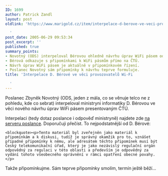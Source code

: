 ```yaml
---
ID: 1699
author: Patrick Zandl
layout: post
oldlink: 'https://www.marigold.cz/item/interpelace-d-berove-ve-veci-provozovatelu-wi-fi

  '
post_date: 2005-06-29 09:53:34
post_excerpt: ''
published: true
summary_points:
- Novotný (ODS) interpeloval Bérovou ohledně návrhu úprav WiFi pásem od ČTÚ.
- Bérová odkazuje s připomínkami k WiFi pásmům přímo na ČTÚ.
- Návrh úprav WiFi pásem je aktuálně v připomínkovém řízení.
- Poslanec Novotný sám připomínky k návrhu teprve formuluje.
title: 'Interpelace D. Bérové ve věci provozovatelů Wi-Fi

  '
---
```


<p>Poslanec Zbyněk Novotný (ODS, jeden z mála, co se věnuje telco ne z pohledu, kde co sebrat) interpeloval ministryni informatiky D. Bérovou ve věci nového návrhu úprav WiFi pásem presentovaným ČTÚ. </p>

<p>Interpelaci (tedy dotaz poslance i odpověď ministryně) najdete zde <a href="http://www.zbyneknovotny.cz/a.asp?a=2004193&amp;db=100">na serveru poslance</a>. Doporučuji přečíst. To nejpodstatnější od D. Bérové:</p>

	<blockquote><p>Tento materiál byl zveřejněn jako materiál k připomínkám a k diskusi, tudíž je správný okamžik pro to, vznášet případné připomínky k němu, ale adresátem těchto připomínek musí být Český telekomunikační úřad, který je jako nezávislý regulační orgán odpovědný za regulaci v této oblasti a především je odpovědný za vydání tohoto všeobecného oprávnění v rámci opatření obecné povahy.</p>
</blockquote>
<p>Takže připomínkujme. Sám teprve připomínky smolím, termín ještě běží...
</p>